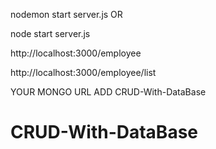 nodemon start server.js OR

node start server.js

http://localhost:3000/employee

http://localhost:3000/employee/list

YOUR MONGO URL ADD 
CRUD-With-DataBase
# CRUD-With-DataBase
